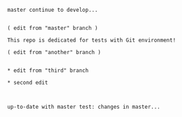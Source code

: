 

    master continue to develop...


    ( edit from "master" branch )

    This repo is dedicated for tests with Git environment!

    ( edit from "another" branch )


    * edit from "third" branch

    * second edit



    up-to-date with master test: changes in master...